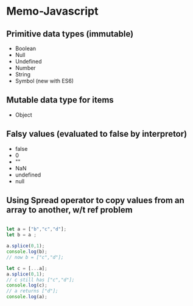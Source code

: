 # Memo-Javascript

## Primitive data types (immutable)

- Boolean
- Null
- Undefined
- Number
- String 
- Symbol (new with ES6)

## Mutable data type for items

- Object

## Falsy values (evaluated to false by interpretor)
- false 
- 0
- ""
- NaN
- undefined 
- null

## Using Spread operator to copy values from an array to another, w/t ref problem

```javascript

let a = ["b","c","d"];
let b = a ;

a.splice(0,1);
console.log(b);
// now b = ["c","d"];

let c = [...a];
a.splice(0,1);
// c still has ["c","d"];
console.log(c);
// a returns ["d"];
console.log(a);

```
